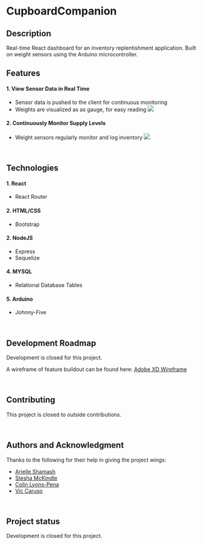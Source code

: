 # CupboardCompanion

## Description
Real-time React dashboard for an inventory replentishment application. Built on weight sensors using the Arduino microcontroller.

## Features
#### 1. View Sensor Data in Real Time
- Sensor data is pushed to the client for continuous monitoring
- Weights are visualized as as gauge, for easy reading
![](http://rbompiani.com/images/projects/cupboard1.jpg)
#### 2. Continuously Monitor Supply Levels
- Weight sensors regularly monitor and log inventory
![](http://rbompiani.com/images/projects/cupboard3.jpg)

<p>&nbsp;</p>

## Technologies
#### 1. React
- React Router
#### 2. HTML/CSS
- Bootstrap
#### 2. NodeJS
- Express
- Sequelize
#### 4. MYSQL
- Relational Database Tables
#### 5. Arduino
- Johnny-Five
<p>&nbsp;</p>

## Development Roadmap
Development is closed for this project. 

A wireframe of feature buildout can be found here:
[Adobe XD Wireframe](https://xd.adobe.com/view/f5930a4a-704d-4486-6a21-42cda84acba3-83a2/)
<p>&nbsp;</p>

## Contributing
This project is closed to outside contributions.
<p>&nbsp;</p>

## Authors and Acknowledgment
Thanks to the following for their help in giving the project wings:
- [Arielle Shamash](https://github.com/arielleshamash)
- [Stesha McKindle](https://github.com/SteeshMcK)
- [Colin Lyons-Pena](https://github.com/Colinlyons53)
- [Vic Caruso](https://github.com/viccaruso)
<p>&nbsp;</p>

## Project status
Development is closed for this project. 
